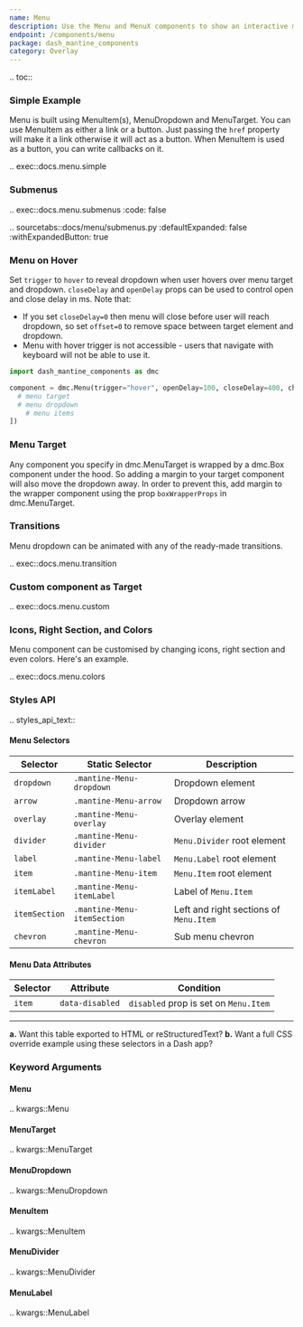 ```yaml
---
name: Menu
description: Use the Menu and MenuX components to show an interactive menu dropdown with links and buttons.
endpoint: /components/menu
package: dash_mantine_components
category: Overlay
---
```


.. toc::

### Simple Example

Menu is built using MenuItem(s), MenuDropdown and MenuTarget. You can use MenuItem as either a link or a button. Just passing the `href` property will make it a link otherwise it will act as a button.
When MenuItem is used as a button, you can write callbacks on it.

.. exec::docs.menu.simple

### Submenus

.. exec::docs.menu.submenus
    :code: false

.. sourcetabs::docs/menu/submenus.py
    :defaultExpanded: false
    :withExpandedButton: true


### Menu on Hover

Set `trigger` to `hover` to reveal dropdown when user hovers over menu target and dropdown. `closeDelay` and `openDelay` props can be used to control open and close delay in ms.
Note that:

* If you set `closeDelay=0` then menu will close before user will reach dropdown, so set `offset=0` to remove space between target element and dropdown.
* Menu with hover trigger is not accessible - users that navigate with keyboard will not be able to use it.

```python
import dash_mantine_components as dmc

component = dmc.Menu(trigger="hover", openDelay=100, closeDelay=400, children=[
  # menu target
  # menu dropdown
    # menu items
])
```

### Menu Target

Any component you specify in dmc.MenuTarget is wrapped by a dmc.Box component under the hood. So adding a margin
to your target component will also move the dropdown away. In order to prevent this, add margin to the wrapper component
using the prop `boxWrapperProps` in dmc.MenuTarget.

### Transitions

Menu dropdown can be animated with any of the ready-made transitions.

.. exec::docs.menu.transition

### Custom component as Target

.. exec::docs.menu.custom

### Icons, Right Section, and Colors

Menu component can be customised by changing icons, right section and even colors. Here's an example.

.. exec::docs.menu.colors

### Styles API

.. styles_api_text::

#### Menu Selectors

| Selector      | Static Selector             | Description                            |
| ------------- | --------------------------- | -------------------------------------- |
| `dropdown`    | `.mantine-Menu-dropdown`    | Dropdown element                       |
| `arrow`       | `.mantine-Menu-arrow`       | Dropdown arrow                         |
| `overlay`     | `.mantine-Menu-overlay`     | Overlay element                        |
| `divider`     | `.mantine-Menu-divider`     | `Menu.Divider` root element            |
| `label`       | `.mantine-Menu-label`       | `Menu.Label` root element              |
| `item`        | `.mantine-Menu-item`        | `Menu.Item` root element               |
| `itemLabel`   | `.mantine-Menu-itemLabel`   | Label of `Menu.Item`                   |
| `itemSection` | `.mantine-Menu-itemSection` | Left and right sections of `Menu.Item` |
| `chevron`     | `.mantine-Menu-chevron`     | Sub menu chevron                       |



#### Menu Data Attributes

| Selector | Attribute       | Condition                             |
| -------- | --------------- | ------------------------------------- |
| `item`   | `data-disabled` | `disabled` prop is set on `Menu.Item` |

---

**a.** Want this table exported to HTML or reStructuredText?
**b.** Want a full CSS override example using these selectors in a Dash app?

### Keyword Arguments

#### Menu

.. kwargs::Menu

#### MenuTarget

.. kwargs::MenuTarget

#### MenuDropdown

.. kwargs::MenuDropdown

#### MenuItem

.. kwargs::MenuItem

#### MenuDivider

.. kwargs::MenuDivider

#### MenuLabel

.. kwargs::MenuLabel
